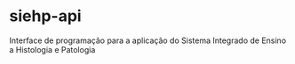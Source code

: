 # siehp-api
Interface de programação para a aplicação do Sistema Integrado de Ensino a Histologia e Patologia
